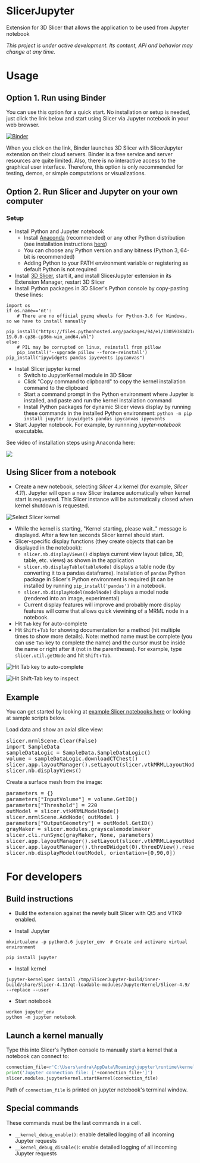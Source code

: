 # SlicerJupyter
Extension for 3D Slicer that allows the application to be used from Jupyter notebook

*This project is under active development. Its content, API and behavior may change at any time.*

# Usage

## Option 1. Run using Binder

You can use this option for a quick start. No installation or setup is needed, just click the link below and start using Slicer via Jupyter notebook in your web browser.

[![Binder](https://mybinder.org/badge.svg)](https://mybinder.org/v2/gh/Slicer/SlicerNotebooks/master)

When you click on the link, Binder launches 3D Slicer with SlicerJupyter extension on their cloud servers. Binder is a free service and server resources are quite limited. Also, there is no interactive access to the graphical user interface. Therefore, this option is only recommended for testing, demos, or simple computations or visualizations.

## Option 2. Run Slicer and Jupyter on your own computer

### Setup

* Install Python and Jupyter notebook
  * Install [Anaconda](https://www.anaconda.com/products/individual) (recommended) or any other Python distribution (see installation instructions [here](http://jupyter.org/install))
  * You can choose any Python version and any bitness (Python 3, 64-bit is recommended)
  * Adding Python to your PATH environment variable or registering as default Python is not required
* Install [3D Slicer](https://download.slicer.org/), start it, and install SlicerJupyter extension in its Extension Manager, restart 3D Slicer
* Install Python packages in 3D Slicer's Python console by copy-pasting these lines:
```
import os
if os.name=='nt':
    # There are no official pyzmq wheels for Python-3.6 for Windows, so we have to install manually
    pip_install("https://files.pythonhosted.org/packages/94/e1/13059383d21444caa16306b48c8bf7a62331ca361d553d2119696ea67119/pyzmq-19.0.0-cp36-cp36m-win_amd64.whl")
else:
    # PIL may be corrupted on linux, reinstall from pillow
    pip_install('--upgrade pillow --force-reinstall')
pip_install("ipywidgets pandas ipyevents ipycanvas")
```
* Install Slicer jupyter kernel
  * Switch to JupyterKernel module in 3D Slicer
  * Click "Copy command to clipboard" to copy the kernel installation command to the clipboard
  * Start a command prompt in the Python environment where Jupyter is installed, and paste and run the kernel installation command
  * Install Python packages for dynamic Slicer views display by running these commands in the installed Python environment: `python -m pip install jupyter ipywidgets pandas ipycanvas ipyevents`
* Start Jupyter notebook. For example, by runnning _jupyter-notebook_ executable.

See video of installation steps using Anaconda here:

[![](doc/InstallVideoThumbnail.png)](https://youtu.be/jcRsRw6RC2g)

## Using Slicer from a notebook

* Create a new notebook, selecting _Slicer 4.x_ kernel (for example, _Slicer 4.11_). Jupyter will open a new Slicer instance automatically when kernel start is requested. This Slicer instance will be automatically closed when kernel shutdown is requested.

![Select Slicer kernel](doc/StartKernel.png)

* While the kernel is starting, "Kernel starting, please wait.." message is displayed. After a few ten seconds Slicer kernel should start.
* Slicer-specific display functions (they create objects that can be displayed in the notebook):
  * `slicer.nb.displayViews()` displays current view layout (slice, 3D, table, etc. views) as shown in the application
  * `slicer.nb.displayTable(tableNode)` displays a table node (by converting it to a pandas dataframe). Installation of `pandas` Python package in Slicer's Python environment is required (it can be installed by running `pip_install('pandas')` in a notebook.
  * `slicer.nb.displayModel(modelNode)` displays a model node (rendered into an image, experimental)
  * Current display features will improve and probably more display features will come that allows quick viewining of a MRML node in a notebook.
* Hit `Tab` key for auto-complete
* Hit `Shift`+`Tab` for showing documentation for a method (hit multiple times to show more details). Note: method name must be complete (you can use `Tab` key to complete the name) and the cursor must be inside the name or right after it (not in the parentheses). For example, type `slicer.util.getNode` and hit `Shift`+`Tab`.

![Hit Tab key to auto-complete](doc/AutoComplete.png)

![Hit Shift-Tab key to inspect](doc/Inspect.png)

## Example

You can get started by looking at [example Slicer notebooks here](https://github.com/Slicer/SlicerNotebooks) or looking at sample scripts below.

Load data and show an axial slice view:

<pre>
slicer.mrmlScene.Clear(False)
import SampleData
sampleDataLogic = SampleData.SampleDataLogic()
volume = sampleDataLogic.downloadCTChest()
slicer.app.layoutManager().setLayout(slicer.vtkMRMLLayoutNode.SlicerLayoutOneUpRedSliceView)
slicer.nb.displayViews()
</pre>

Create a surface mesh from the image:

<pre>
parameters = {}
parameters["InputVolume"] = volume.GetID()
parameters["Threshold"] = 220
outModel = slicer.vtkMRMLModelNode()
slicer.mrmlScene.AddNode( outModel )
parameters["OutputGeometry"] = outModel.GetID()
grayMaker = slicer.modules.grayscalemodelmaker
slicer.cli.runSync(grayMaker, None, parameters)
slicer.app.layoutManager().setLayout(slicer.vtkMRMLLayoutNode.SlicerLayoutOneUp3DView)
slicer.app.layoutManager().threeDWidget(0).threeDView().resetCamera()
slicer.nb.displayModel(outModel, orientation=[0,90,0])
</pre>

# For developers

## Build instructions

* Build the extension against the newly built Slicer with Qt5 and VTK9 enabled.

* Install Jupyter

```
mkvirtualenv -p python3.6 jupyter_env  # Create and activare virtual environment

pip install jupyter
```

* Install kernel

```
jupyter-kernelspec install /tmp/SlicerJupyter-build/inner-build/share/Slicer-4.11/qt-loadable-modules/JupyterKernel/Slicer-4.9/ --replace --user
```

* Start notebook

```
workon jupyter_env
python -m jupyter notebook
```

## Launch a kernel manually

Type this into Slicer's Python console to manually start a kernel that a notebook can connect to:

```python
connection_file=r'C:\Users\andra\AppData\Roaming\jupyter\runtime\kernel-3100f53f-3433-40f9-8978-c72ed8f88515.json'
print('Jupyter connection file: ['+connection_file+']')
slicer.modules.jupyterkernel.startKernel(connection_file)
```

Path of `connection_file` is printed on jupyter notebook's terminal window.

## Special commands

These commands must be the last commands in a cell.

- `__kernel_debug_enable()`: enable detailed logging of all incoming Jupyter requests
- `__kernel_debug_disable()`: enable detailed logging of all incoming Jupyter requests
